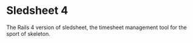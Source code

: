 # Sledsheet 4

The Rails 4 version of sledsheet, the timesheet management tool for the sport of skeleton. 

